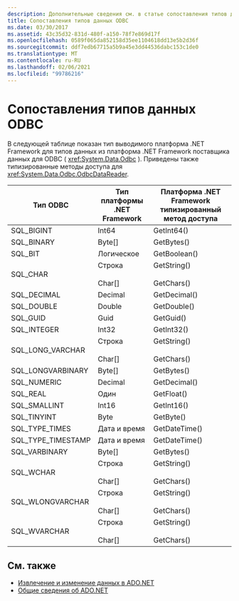 ```yaml
---
description: Дополнительные сведения см. в статье сопоставления типов данных ODBC.
title: Сопоставления типов данных ODBC
ms.date: 03/30/2017
ms.assetid: 43c35d32-831d-480f-a150-78f7e869d17f
ms.openlocfilehash: 0589f065da852158d35ee1104618dd13e5b2d36f
ms.sourcegitcommit: ddf7edb67715a5b9a45e3dd44536dabc153c1de0
ms.translationtype: MT
ms.contentlocale: ru-RU
ms.lasthandoff: 02/06/2021
ms.locfileid: "99786216"
---
```

# <a name="odbc-data-type-mappings"></a>Сопоставления типов данных ODBC

В следующей таблице показан тип выводимого платформа .NET Framework для типов данных из платформа .NET Framework поставщика данных для ODBC ( <xref:System.Data.Odbc> ). Приведены также типизированные методы доступа для <xref:System.Data.Odbc.OdbcDataReader>.  
  
|Тип ODBC|Тип платформы .NET Framework|Платформа .NET Framework типизированный метод доступа|  
|---------------|----------------------------------------------------------------------|--------------------------------------------------------------------------------|  
|SQL_BIGINT|Int64|GetInt64()|  
|SQL_BINARY|Byte[]|GetBytes()|  
|SQL_BIT|Логическое|GetBoolean()|  
|SQL_CHAR|Строка<br /><br /> Char[]|GetString()<br /><br /> GetChars()|  
|SQL_DECIMAL|Decimal|GetDecimal()|  
|SQL_DOUBLE|Double|GetDouble()|  
|SQL_GUID|Guid|GetGuid()|  
|SQL_INTEGER|Int32|GetInt32()|  
|SQL_LONG_VARCHAR|Строка<br /><br /> Char[]|GetString()<br /><br /> GetChars()|  
|SQL_LONGVARBINARY|Byte[]|GetBytes()|  
|SQL_NUMERIC|Decimal|GetDecimal()|  
|SQL_REAL|Один|GetFloat()|  
|SQL_SMALLINT|Int16|GetInt16()|  
|SQL_TINYINT|Byte|GetByte()|  
|SQL_TYPE_TIMES|Дата и время|GetDateTime()|  
|SQL_TYPE_TIMESTAMP|Дата и время|GetDateTime()|  
|SQL_VARBINARY|Byte[]|GetBytes()|  
|SQL_WCHAR|Строка<br /><br /> Char[]|GetString()<br /><br /> GetChars()|  
|SQL_WLONGVARCHAR|Строка<br /><br /> Char[]|GetString()<br /><br /> GetChars()|  
|SQL_WVARCHAR|Строка<br /><br /> Char[]|GetString()<br /><br /> GetChars()|  
  
## <a name="see-also"></a>См. также

- [Извлечение и изменение данных в ADO.NET](retrieving-and-modifying-data.md)
- [Общие сведения об ADO.NET](ado-net-overview.md)
